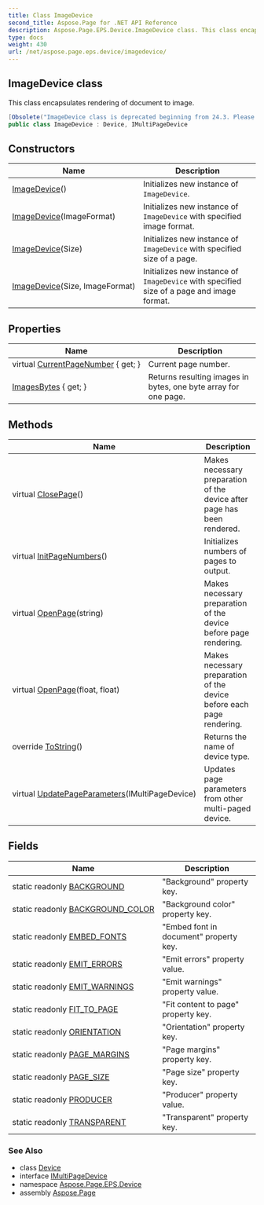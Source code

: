 ```yaml
---
title: Class ImageDevice
second_title: Aspose.Page for .NET API Reference
description: Aspose.Page.EPS.Device.ImageDevice class. This class encapsulates rendering of document to image
type: docs
weight: 430
url: /net/aspose.page.eps.device/imagedevice/
---
```

## ImageDevice class

This class encapsulates rendering of document to image.

```csharp
[Obsolete("ImageDevice class is deprecated beginning from 24.3. Please use SaveAsImage method in PsDocument class instead. In 24.6 this class will be entirely hidden")]
public class ImageDevice : Device, IMultiPageDevice
```

## Constructors

| Name | Description |
| --- | --- |
| [ImageDevice](imagedevice/#constructor)() | Initializes new instance of `ImageDevice`. |
| [ImageDevice](imagedevice/#constructor_1)(ImageFormat) | Initializes new instance of `ImageDevice` with specified image format. |
| [ImageDevice](imagedevice/#constructor_2)(Size) | Initializes new instance of `ImageDevice` with specified size of a page. |
| [ImageDevice](imagedevice/#constructor_3)(Size, ImageFormat) | Initializes new instance of `ImageDevice` with specified size of a page and image format. |

## Properties

| Name | Description |
| --- | --- |
| virtual [CurrentPageNumber](../../aspose.page.eps.device/imagedevice/currentpagenumber/) { get; } | Current page number. |
| [ImagesBytes](../../aspose.page.eps.device/imagedevice/imagesbytes/) { get; } | Returns resulting images in bytes, one byte array for one page. |

## Methods

| Name | Description |
| --- | --- |
| virtual [ClosePage](../../aspose.page.eps.device/imagedevice/closepage/)() | Makes necessary preparation of the device after page has been rendered. |
| virtual [InitPageNumbers](../../aspose.page.eps.device/imagedevice/initpagenumbers/)() | Initializes numbers of pages to output. |
| virtual [OpenPage](../../aspose.page.eps.device/imagedevice/openpage/#openpage_1)(string) | Makes necessary preparation of the device before page rendering. |
| virtual [OpenPage](../../aspose.page.eps.device/imagedevice/openpage/#openpage)(float, float) | Makes necessary preparation of the device before each page rendering. |
| override [ToString](../../aspose.page.eps.device/imagedevice/tostring/)() | Returns the name of device type. |
| virtual [UpdatePageParameters](../../aspose.page.eps.device/imagedevice/updatepageparameters/)(IMultiPageDevice) | Updates page parameters from other multi-paged device. |

## Fields

| Name | Description |
| --- | --- |
| static readonly [BACKGROUND](../../aspose.page.eps.device/imagedevice/background/) | "Background" property key. |
| static readonly [BACKGROUND_COLOR](../../aspose.page.eps.device/imagedevice/background_color/) | "Background color" property key. |
| static readonly [EMBED_FONTS](../../aspose.page.eps.device/imagedevice/embed_fonts/) | "Embed font in document" property key. |
| static readonly [EMIT_ERRORS](../../aspose.page.eps.device/imagedevice/emit_errors/) | "Emit errors" property value. |
| static readonly [EMIT_WARNINGS](../../aspose.page.eps.device/imagedevice/emit_warnings/) | "Emit warnings" property value. |
| static readonly [FIT_TO_PAGE](../../aspose.page.eps.device/imagedevice/fit_to_page/) | "Fit content to page" property key. |
| static readonly [ORIENTATION](../../aspose.page.eps.device/imagedevice/orientation/) | "Orientation" property key. |
| static readonly [PAGE_MARGINS](../../aspose.page.eps.device/imagedevice/page_margins/) | "Page margins" property key. |
| static readonly [PAGE_SIZE](../../aspose.page.eps.device/imagedevice/page_size/) | "Page size" property key. |
| static readonly [PRODUCER](../../aspose.page.eps.device/imagedevice/producer/) | "Producer" property value. |
| static readonly [TRANSPARENT](../../aspose.page.eps.device/imagedevice/transparent/) | "Transparent" property key. |

### See Also

* class [Device](../../aspose.page/device/)
* interface [IMultiPageDevice](../../aspose.page/imultipagedevice/)
* namespace [Aspose.Page.EPS.Device](../../aspose.page.eps.device/)
* assembly [Aspose.Page](../../)


